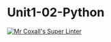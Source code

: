 # Unit1-02-Python
[![Mr Coxall's Super Linter](https://github.com/ICS3U-C-Programming-Remy-S/Unit1-02-Python/workflows/Mr%20Coxall's%20Super%20Linter/badge.svg)](https://github.com/ICS3U-C-Programming-Remy-S/Unit1-02-Python/actions/)
